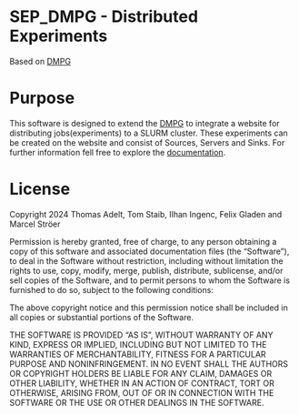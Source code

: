 # SEP_DMPG - Distributed Experiments

Based on [DMPG](https://gitlab.com/digitaltwinml/DMPG)

# Purpose

This software is designed to extend the [DMPG](https://gitlab.com/digitaltwinml/DMPG) to integrate a website for distributing jobs(experiments) to a SLURM cluster. 
These experiments can be created on the website and consist of Sources, Servers and Sinks. For further information fell free to explore the [documentation](./docs/).


# License

Copyright 2024 Thomas Adelt, Tom Staib, Ilhan Ingenc, Felix Gladen and Marcel Ströer

Permission is hereby granted, free of charge, to any person obtaining a copy of this software and associated documentation files (the “Software”), to deal in the Software without restriction, including without limitation the rights to use, copy, modify, merge, publish, distribute, sublicense, and/or sell copies of the Software, and to permit persons to whom the Software is furnished to do so, subject to the following conditions:

The above copyright notice and this permission notice shall be included in all copies or substantial portions of the Software.

THE SOFTWARE IS PROVIDED “AS IS”, WITHOUT WARRANTY OF ANY KIND, EXPRESS OR IMPLIED, INCLUDING BUT NOT LIMITED TO THE WARRANTIES OF MERCHANTABILITY, FITNESS FOR A PARTICULAR PURPOSE AND NONINFRINGEMENT. IN NO EVENT SHALL THE AUTHORS OR COPYRIGHT HOLDERS BE LIABLE FOR ANY CLAIM, DAMAGES OR OTHER LIABILITY, WHETHER IN AN ACTION OF CONTRACT, TORT OR OTHERWISE, ARISING FROM, OUT OF OR IN CONNECTION WITH THE SOFTWARE OR THE USE OR OTHER DEALINGS IN THE SOFTWARE.